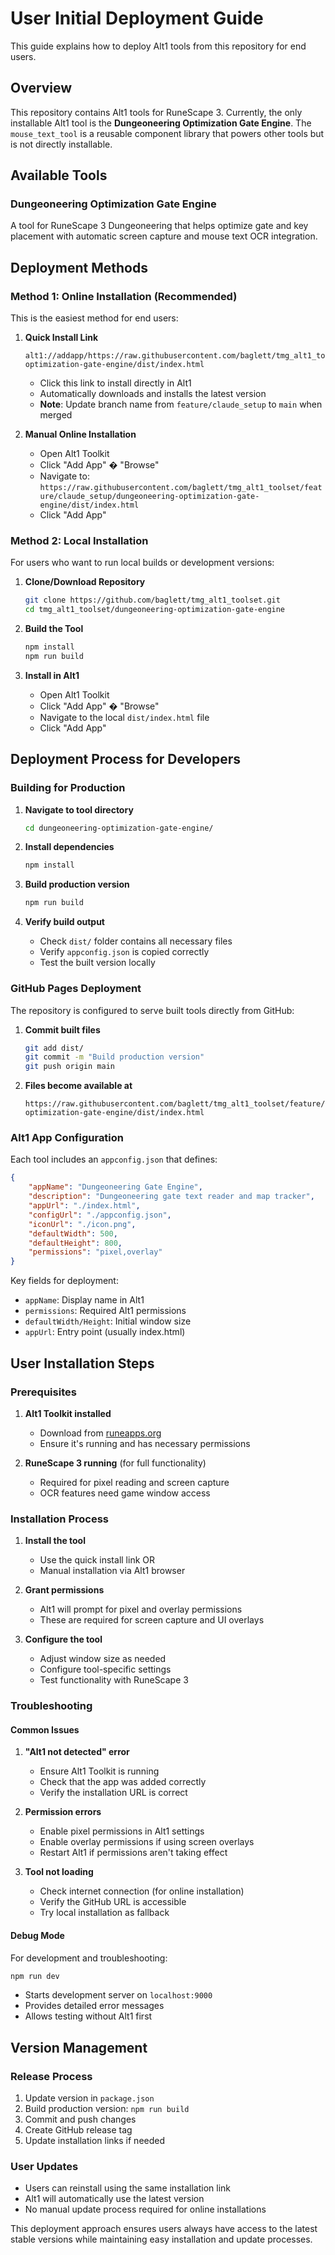 # User Initial Deployment Guide

This guide explains how to deploy Alt1 tools from this repository for end users.

## Overview

This repository contains Alt1 tools for RuneScape 3. Currently, the only installable Alt1 tool is the **Dungeoneering Optimization Gate Engine**. The `mouse_text_tool` is a reusable component library that powers other tools but is not directly installable.

## Available Tools

### Dungeoneering Optimization Gate Engine
A tool for RuneScape 3 Dungeoneering that helps optimize gate and key placement with automatic screen capture and mouse text OCR integration.

## Deployment Methods

### Method 1: Online Installation (Recommended)

This is the easiest method for end users:

1. **Quick Install Link**
   ```
   alt1://addapp/https://raw.githubusercontent.com/baglett/tmg_alt1_toolset/feature/claude_setup/dungeoneering-optimization-gate-engine/dist/index.html
   ```
   - Click this link to install directly in Alt1
   - Automatically downloads and installs the latest version
   - **Note**: Update branch name from `feature/claude_setup` to `main` when merged

2. **Manual Online Installation**
   - Open Alt1 Toolkit
   - Click "Add App" � "Browse"
   - Navigate to: `https://raw.githubusercontent.com/baglett/tmg_alt1_toolset/feature/claude_setup/dungeoneering-optimization-gate-engine/dist/index.html`
   - Click "Add App"

### Method 2: Local Installation

For users who want to run local builds or development versions:

1. **Clone/Download Repository**
   ```bash
   git clone https://github.com/baglett/tmg_alt1_toolset.git
   cd tmg_alt1_toolset/dungeoneering-optimization-gate-engine
   ```

2. **Build the Tool**
   ```bash
   npm install
   npm run build
   ```

3. **Install in Alt1**
   - Open Alt1 Toolkit
   - Click "Add App" � "Browse"
   - Navigate to the local `dist/index.html` file
   - Click "Add App"

## Deployment Process for Developers

### Building for Production

1. **Navigate to tool directory**
   ```bash
   cd dungeoneering-optimization-gate-engine/
   ```

2. **Install dependencies**
   ```bash
   npm install
   ```

3. **Build production version**
   ```bash
   npm run build
   ```

4. **Verify build output**
   - Check `dist/` folder contains all necessary files
   - Verify `appconfig.json` is copied correctly
   - Test the built version locally

### GitHub Pages Deployment

The repository is configured to serve built tools directly from GitHub:

1. **Commit built files**
   ```bash
   git add dist/
   git commit -m "Build production version"
   git push origin main
   ```

2. **Files become available at**
   ```
   https://raw.githubusercontent.com/baglett/tmg_alt1_toolset/feature/claude_setup/dungeoneering-optimization-gate-engine/dist/index.html
   ```

### Alt1 App Configuration

Each tool includes an `appconfig.json` that defines:

```json
{
    "appName": "Dungeoneering Gate Engine",
    "description": "Dungeoneering gate text reader and map tracker",
    "appUrl": "./index.html",
    "configUrl": "./appconfig.json",
    "iconUrl": "./icon.png",
    "defaultWidth": 500,
    "defaultHeight": 800,
    "permissions": "pixel,overlay"
}
```

Key fields for deployment:
- `appName`: Display name in Alt1
- `permissions`: Required Alt1 permissions
- `defaultWidth/Height`: Initial window size
- `appUrl`: Entry point (usually index.html)

## User Installation Steps

### Prerequisites
1. **Alt1 Toolkit installed**
   - Download from [runeapps.org](https://runeapps.org/alt1)
   - Ensure it's running and has necessary permissions

2. **RuneScape 3 running** (for full functionality)
   - Required for pixel reading and screen capture
   - OCR features need game window access

### Installation Process

1. **Install the tool**
   - Use the quick install link OR
   - Manual installation via Alt1 browser

2. **Grant permissions**
   - Alt1 will prompt for pixel and overlay permissions
   - These are required for screen capture and UI overlays

3. **Configure the tool**
   - Adjust window size as needed
   - Configure tool-specific settings
   - Test functionality with RuneScape 3

### Troubleshooting

#### Common Issues

1. **"Alt1 not detected" error**
   - Ensure Alt1 Toolkit is running
   - Check that the app was added correctly
   - Verify the installation URL is correct

2. **Permission errors**
   - Enable pixel permissions in Alt1 settings
   - Enable overlay permissions if using screen overlays
   - Restart Alt1 if permissions aren't taking effect

3. **Tool not loading**
   - Check internet connection (for online installation)
   - Verify the GitHub URL is accessible
   - Try local installation as fallback

#### Debug Mode
For development and troubleshooting:
```bash
npm run dev
```
- Starts development server on `localhost:9000`
- Provides detailed error messages
- Allows testing without Alt1 first

## Version Management

### Release Process
1. Update version in `package.json`
2. Build production version: `npm run build`
3. Commit and push changes
4. Create GitHub release tag
5. Update installation links if needed

### User Updates
- Users can reinstall using the same installation link
- Alt1 will automatically use the latest version
- No manual update process required for online installations

This deployment approach ensures users always have access to the latest stable versions while maintaining easy installation and update processes.